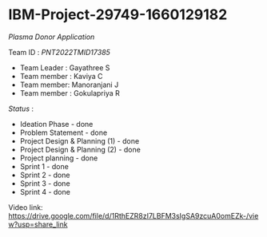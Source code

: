 # IBM-Project-29749-1660129182

*Plasma Donor Application*

Team ID : *PNT2022TMID17385*

* Team Leader : Gayathree S
* Team member : Kaviya C
* Team member: Manoranjani J
* Team member : Gokulapriya R


*Status* :

* Ideation Phase - done
* Problem Statement - done
* Project Design & Planning (1) - done
* Project Design & Planning (2) - done
* Project planning - done
* Sprint 1 - done
* Sprint 2 - done
* Sprint 3 - done
* Sprint 4 - done

Video link: https://drive.google.com/file/d/1RthEZR8zI7LBFM3sIgSA9zcuA0omEZk-/view?usp=share_link


